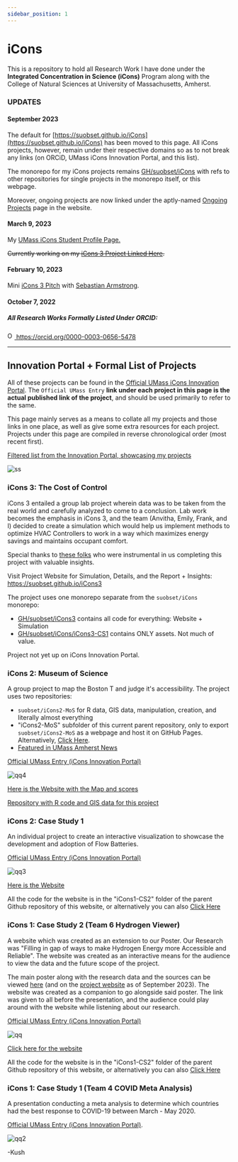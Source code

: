 ```yaml
---
sidebar_position: 1
---
```


# iCons

This is a repository to hold all Research Work I have done under the <b>Integrated Concentration in Science (iCons)</b> Program along with the College of Natural Sciences at University of Massachusetts, Amherst.

### UPDATES

#### September 2023

The default for [https://suobset.github.io/iCons](https://suobset.github.io/iCons) has been moved to this page. All iCons projects, however, remain under their respective domains so as to not break any links (on ORCiD, UMass iCons Innovation Portal, and this list). 

The monorepo for my iCons projects remains [GH/suobset/iCons](https://github/suobset/iCons) with refs to other repositories for single projects in the monorepo itself, or this webpage.

Moreover, ongoing projects are now linked under the aptly-named [Ongoing Projects](./ongoing) page in the website.

#### March 9, 2023

My <a href="https://icons.cns.umass.edu/student/profiles/kushagra-srivastava">UMass iCons Student Profile Page.</a>

<s>Currently working on my <a href="https://suobset.github.io/iCons3">iCons 3 Project Linked Here</a>.</s>

#### February 10, 2023

Mini <a href="https://suobset.github.io/iCons/iCons3-10feb/"> iCons 3 Pitch</a> with <a href="https://www.linkedin.com/in/sebastianarmstrong/">Sebastian Armstrong</a>.

#### October 7, 2022

##### All Research Works Formally Listed Under ORCID: 
<a href="https://orcid.org/0000-0003-0656-5478">
<img alt="ORCID logo" src="https://info.orcid.org/wp-content/uploads/2019/11/orcid_16x16.png" width="16" height="16" />
https://orcid.org/0000-0003-0656-5478
</a>

<hr />

## Innovation Portal + Formal List of Projects 

All of these projects can be found in the <a href="https://icons.cns.umass.edu/innovation-portal/search">Official UMass iCons Innovation Portal</a>. The ```Official UMass Entry``` <b>link under each project in this page is the actual published link of the project</b>, and should be used primarily to refer to the same.

This page mainly serves as a means to collate all my projects and those links in one place, as well as give some extra resources for each project. Projects under this page are compiled in reverse chronological order (most recent first).

<a href="https://icons.cns.umass.edu/innovation-portal/search?keywords=kushagra">Filtered list from the Innovation Portal, showcasing my projects</a>

![ss](https://user-images.githubusercontent.com/73229775/175075177-a9728232-a4e9-4c68-a60d-4ae02ba388eb.png)

### iCons 3: The Cost of Control

iCons 3 entailed a group lab project wherein data was to be taken from the real world and carefully analyzed to come to a conclusion. Lab work becomes the emphasis in iCons 3, and the team (Anvitha, Emily, Frank, and I) decided to create a simulation which would help us implement methods to optimize HVAC Controllers to work in a way which maximizes energy savings and maintains occupant comfort.

Special thanks to [these folks](https://suobset.github.io/iCons3/docs/acknowledgements_references) who were instrumental in us completing this project with valuable insights.

Visit Project Website for Simulation, Details, and the Report + Insights: https://suobset.github.io/iCons3

The project uses one monorepo separate from the ```suobset/iCons``` monorepo:

* [GH/suobset/iCons3](https://github.com/suobset/iCons3) contains all code for everything: Website + Simulation
* [GH/suobset/iCons/iCons3-CS1](https://github.com/iCons) contains ONLY assets. Not much of value.

Project not yet up on iCons Innovation Portal.

### iCons 2: Museum of Science

A group project to map the Boston T and judge it's accessibility. The project uses two repositories:

* ```suobset/iCons2-MoS``` for R data, GIS data, manipulation, creation, and literally almost everything
* "iCons2-MoS" subfolder of this current parent repository, only to export ```suobset/iCons2-MoS``` as a webpage and host it on GitHub Pages. Alternatively, <a href="https://github.com/suobset/iCons/iCons2-MoS">Click Here</a>.
* <a href="https://www.umass.edu/news/article/umass-icons-students-partner-museum-science-boston-tackle-climate-justice">Featured in UMass Amherst News</a>

<a href="https://icons.cns.umass.edu/innovation-portal/2124-mapping-transportation-accessibility-in-boston">Official UMass Entry (iCons Innovation Portal)</a>

![qq4](https://user-images.githubusercontent.com/73229775/175076186-ed74c7d2-7555-4e8f-bf40-5cb81c8f5b48.png)

<a href="https://suobset.github.io/iCons/iCons2-MoS/index.html">Here is the Website with the Map and scores</a>


<a href="https://github.com/suobset/iCons2-MoS">Repository with R code and GIS data for this project</a>

### iCons 2: Case Study 1

An individual project to create an interactive visualization to showcase the development and adoption of Flow Batteries. 

<a href="https://icons.cns.umass.edu/innovation-portal/2125-rate-of-development-for-new-technologies-in-renewable-energy">Official UMass Entry (iCons Innovation Portal)</a>

![qq3](https://user-images.githubusercontent.com/73229775/175076029-63d0d650-1277-4d18-a98a-57ba7ff694bf.png)

<a href="https://suobset.github.io/iCons/iCons2-CS1/index.html">Here is the Website</a>

All the code for the website is in the "iCons1-CS2" folder of the parent Github repository of this website, or alternatively you can also <a href="https://github.com/suobset/iCons/iCons2-CS1">Click Here</a>

### iCons 1: Case Study 2 (Team 6 Hydrogen Viewer)

A website which was created as an extension to our Poster. Our Research was "Filling in gap of ways to make Hydrogen Energy more Accessible and Reliable". The website was created as an interactive means for the audience to view the data and the future scope of the project. 

The main poster along with the research data and the sources can be viewed <a href="https://docs.google.com/presentation/d/1Rl3o4Oow5fyl0XPS_FKG08Z8-gC7tRm8D_qi6X6LMBE/edit?usp=sharing">here</a> (and on the [project website](https://suobset.github.io/iCons/iCons1-CS2/) as of September 2023). The website was created as a companion to go alongside said poster. The link was given to all before the presentation, and the audience could play around with the website while listening about our research.

<a href="https://icons.cns.umass.edu/innovation-portal/1751-the-promise-of-hydrogen-energy">Official UMass Entry (iCons Innovation Portal)</a>

![qq](https://user-images.githubusercontent.com/73229775/175075615-3b804a92-6a85-4e3f-a23a-4b82effc7a11.png)

<a href="https://suobset.github.io/iCons/iCons1-CS2/">Click here for the website</a>

All the code for the website is in the "iCons1-CS2" folder of the parent Github repository of this website, or alternatively you can also <a href="https://github.com/suobset/iCons">Click Here</a>

### iCons 1: Case Study 1 (Team 4 COVID Meta Analysis)

A presentation conducting a meta analysis to determine which countries had the best response to COVID-19 between March - May 2020.

<a href="https://icons.cns.umass.edu/innovation-portal/2126-analyzing-covid-19-response-trends-across-different-countries">Official UMass Entry (iCons Innovation Portal)</a>.

![qq2](https://user-images.githubusercontent.com/73229775/175075821-118aaecf-21e7-43f9-9590-07b915ee15bf.png)

-Kush
